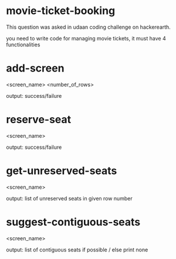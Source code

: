 # movie-ticket-booking
This question was asked in udaan coding challenge on hackerearth.

you need to write code for managing movie tickets, it must have 4 functionalities

# add-screen
 <add-screen> <screen_name> <number_of_rows> <size of each row> <list aisle seats>
  
  output: success/failure
  
# reserve-seat
 <reserve-seat> <screen_name> <row number> <list of seat numbers to be booked in given row>

  output: success/failure
  
# get-unreserved-seats
 <get-unreserved-seats> <screen_name> <row number>
  
  output: list of unreserved seats in given row number
  
# suggest-contiguous-seats
 <suggest-contiguous-seats> <screen_name> <row number>
  
  output: list of contiguous seats if possible / else print none
